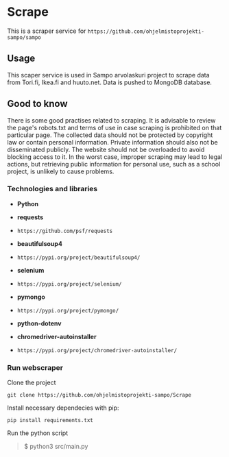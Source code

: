# Scrape
This is a scraper service for `https://github.com/ohjelmistoprojekti-sampo/sampo`
## Usage
This scaper service is used in Sampo arvolaskuri project to scrape data from Tori.fi, Ikea.fi and huuto.net. Data is pushed to MongoDB database. 
## Good to know
There is some good practises related to scraping. It is advisable to review the page's robots.txt and terms of use in case scraping is prohibited on that particular page. The collected data should not be protected by copyright law or contain personal information. Private information should also not be disseminated publicly. The website should not be overloaded to avoid blocking access to it. In the worst case, improper scraping may lead to legal actions, but retrieving public information for personal use, such as a school project, is unlikely to cause problems.
### Technologies and libraries
- **Python**

- **requests**

- `https://github.com/psf/requests`

- **beautifulsoup4**

- `https://pypi.org/project/beautifulsoup4/`

- **selenium**

- `https://pypi.org/project/selenium/`

- **pymongo**

- `https://pypi.org/project/pymongo/`

- **python-dotenv**

- **chromedriver-autoinstaller**

- `https://pypi.org/project/chromedriver-autoinstaller/`

### Run webscraper
Clone the project

`git clone https://github.com/ohjelmistoprojekti-sampo/Scrape`

Install necessary dependecies with pip:

`pip install requirements.txt`
  
Run the python script
  > $ python3 src/main.py
